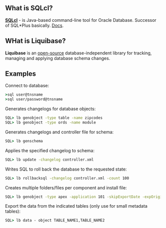 ## What is SQLcl?
**[SQLcl](https://download.oracle.com/otn_software/java/sqldeveloper/sqlcl-latest.zip)** - is Java-based command-line tool for Oracle Database. Successor of SQL*Plus basically. [Docs](https://docs.oracle.com/en/database/oracle/sql-developer-command-line/index.html).
## WHat is Liquibase?
**Liquibase** is an [open-source](https://github.com/liquibase/liquibase) database-independent library for tracking, managing and applying database schema changes.
## Examples
Connect to database:
```bat
>sql user@tnsname
>sql user/password@tnsname
```
Generates changelogs for database objects:
```bat
SQL> lb genobject -type table -name zipcodes
SQL> lb genobject -type ords -name module
```
Generates changelogs and controller file for schema:
```bat
SQL> lb genschema
```
Applies the specified changelog to schema:
```bat
SQL> lb update -changelog controller.xml
```
Writes SQL to roll back the database to the requested state:
```bat
SQL> lb rollbacksql -changelog controller.xml -count 100
```
Creates multiple folders/files per component and install file:
```bat
SQL> lb genobject -type apex -application 101 -skipExportDate -expOriginalIds -split
```
Export the data from the indicated tables (only use for small metadata tables):
```bat
SQL> lb data - object TABLE_NAME1,TABLE_NAME2
```